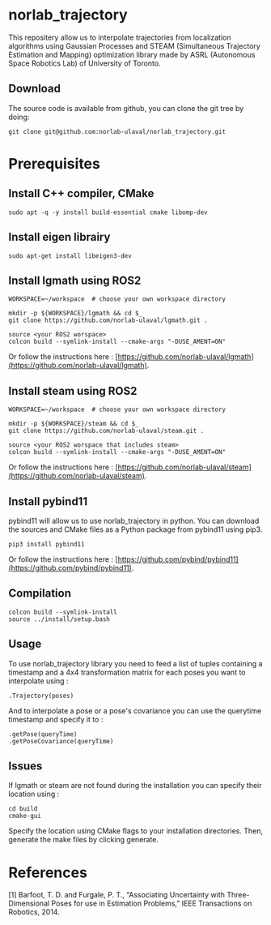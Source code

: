 # norlab_trajectory
This repositery allow us to interpolate trajectories from localization algorithms using Gaussian Processes and STEAM (Simultaneous Trajectory Estimation and Mapping) optimization library made by ASRL (Autonomous Space Robotics Lab) of University of Toronto.

## Download

The source code is available from github, you can clone the git tree by doing:
```````
git clone git@github.com:norlab-ulaval/norlab_trajectory.git
```````

# Prerequisites

## Install C++ compiler, CMake

```````
sudo apt -q -y install build-essential cmake libomp-dev
```````

## Install eigen librairy

```````
sudo apt-get install libeigen3-dev
```````

## Install lgmath using ROS2

```````
WORKSPACE=~/workspace  # choose your own workspace directory

mkdir -p ${WORKSPACE}/lgmath && cd $_
git clone https://github.com/norlab-ulaval/lgmath.git .

source <your ROS2 worspace>
colcon build --symlink-install --cmake-args "-DUSE_AMENT=ON"
```````
Or follow the instructions here : [https://github.com/norlab-ulaval/lgmath](https://github.com/norlab-ulaval/lgmath).

## Install steam using ROS2

```````
WORKSPACE=~/workspace  # choose your own workspace directory

mkdir -p ${WORKSPACE}/steam && cd $_
git clone https://github.com/norlab-ulaval/steam.git .

source <your ROS2 worspace that includes steam>
colcon build --symlink-install --cmake-args "-DUSE_AMENT=ON"
```````

Or follow the instructions here : [https://github.com/norlab-ulaval/steam](https://github.com/norlab-ulaval/steam).

## Install pybind11

pybind11 will allow us to use norlab_trajectory in python.
You can download the sources and CMake files as a Python package from pybind11 using pip3.
```````
pip3 install pybind11
```````
Or follow the instructions here : [https://github.com/pybind/pybind11](https://github.com/pybind/pybind11).

## Compilation
```````
colcon build --symlink-install
source ../install/setup.bash
```````

## Usage

To use norlab_trajectory library you need to feed a list of tuples containing a timestamp and a 4x4 transformation matrix for each poses you want to interpolate using :
```````
.Trajectory(poses)
```````

And to interpolate a pose or a pose's covariance you can use the querytime timestamp and specify it to :
```````
.getPose(queryTime)
.getPoseCovariance(queryTime)
```````

## Issues

If lgmath or steam are not found during the installation you can specify their location using :
```````
cd build
cmake-gui
```````
Specify the location using CMake flags to your installation directories. Then, generate the make files by clicking generate.

# References 
[1] Barfoot, T. D. and Furgale, P. T., “Associating Uncertainty with Three-Dimensional Poses for use in Estimation Problems,” IEEE Transactions on Robotics, 2014.
